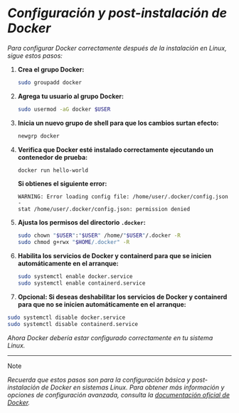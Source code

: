 <!-- Autor: Daniel Benjamin Perez Morales -->
<!-- GitHub: https://github.com/DanielPerezMoralesDev13 -->
<!-- Correo electrónico: danielperezdev@proton.me  -->
# ***Configuración y post-instalación de Docker***

*Para configurar Docker correctamente después de la instalación en Linux, sigue estos pasos:*

1. **Crea el grupo Docker:**

    ```bash
    sudo groupadd docker
    ```

2. **Agrega tu usuario al grupo Docker:**

    ```bash
    sudo usermod -aG docker $USER
    ```

3. **Inicia un nuevo grupo de shell para que los cambios surtan efecto:**

    ```bash
    newgrp docker
    ```

4. **Verifica que Docker esté instalado correctamente ejecutando un contenedor de prueba:**

    ```bash
    docker run hello-world
    ```

    **Si obtienes el siguiente error:**

    ```plaintext
    WARNING: Error loading config file: /home/user/.docker/config.json -
    stat /home/user/.docker/config.json: permission denied
    ```

5. **Ajusta los permisos del directorio `.docker`:**

    ```bash
    sudo chown "$USER":"$USER" /home/"$USER"/.docker -R
    sudo chmod g+rwx "$HOME/.docker" -R
    ```

6. **Habilita los servicios de Docker y containerd para que se inicien automáticamente en el arranque:**

    ```bash
    sudo systemctl enable docker.service
    sudo systemctl enable containerd.service
    ```

7. **Opcional: Si deseas deshabilitar los servicios de Docker y containerd para que no se inicien automáticamente en el arranque:**

```bash
sudo systemctl disable docker.service
sudo systemctl disable containerd.service
```

*Ahora Docker debería estar configurado correctamente en tu sistema Linux.*

---

> [!NOTE]
> *Recuerda que estos pasos son para la configuración básica y post-instalación de Docker en sistemas Linux. Para obtener más información y opciones de configuración avanzada, consulta la [documentación oficial de Docker](https://docs.docker.com/engine/install/linux-postinstall/ "https://docs.docker.com/engine/install/linux-postinstall/").*
